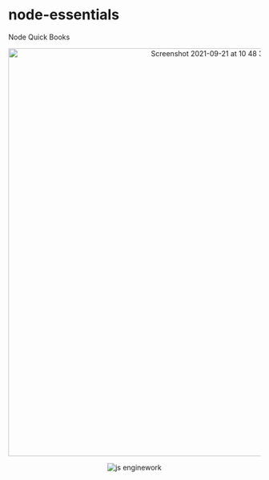 # node-essentials
Node Quick Books
<br/>

<center>
<img width="813" alt="Screenshot 2021-09-21 at 10 48 39 AM" src="https://user-images.githubusercontent.com/69234158/134115423-5051b835-cf4b-4438-9035-37eea1b7313b.png">

![js enginework](https://user-images.githubusercontent.com/69234158/134115528-6b45e803-3369-4f93-be87-692537e8ded1.gif)
</center>
